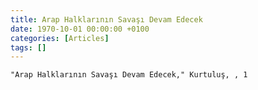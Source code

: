 ```yaml
---
title: Arap Halklarının Savaşı Devam Edecek
date: 1970-10-01 00:00:00 +0100
categories: [Articles]
tags: []
---
```


```"Arap Halklarının Savaşı Devam Edecek," Kurtuluş, , 1```


